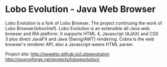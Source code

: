 Lobo Evolution - Java Web Browser
=============

Lobo Evolution is a fork of Lobo Browser. The project continuing the work of Lobo Browser(lobochief). Lobo Evolution is an extensible all-Java web browser and RIA platform. It supports HTML 4, Javascript (AJAX) and CSS 3 plus direct JavaFX and Java (Swing/AWT) rendering. Cobra is the web browser's renderer API; also a Javascript-aware HTML parser.


Project site: 
http://oswetto.github.io/Loboevolution
http://sourceforge.net/projects/loboevolution/
